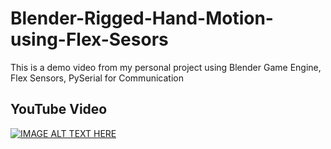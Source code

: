 # Blender-Rigged-Hand-Motion-using-Flex-Sesors
This is a demo video from my personal project using Blender Game Engine, Flex Sensors, PySerial for Communication

YouTube Video
-------------
[![IMAGE ALT TEXT HERE](https://img.youtube.com/vi/P8pPgoxgQ3c/0.jpg)](https://www.youtube.com/watch?v=P8pPgoxgQ3c)

